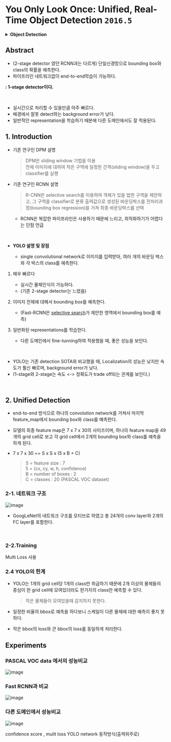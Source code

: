 # You Only Look Once: Unified, Real-Time Object Detection `2016.5`


<details>
<summary><strong>Object Detection</strong></summary>
    
  <br/>
  
  ## Object detection = Localization + Classification
  - **Localization** (Reginonal proposal) : **물체가 있을만한 영역을 찾음**
  
  - (muti-labeled) **classification** : **어떤 물체인지 분류함**
  
<br/>
 
  <img src = "https://user-images.githubusercontent.com/43063980/146750745-bca837b3-71c6-4f72-8716-5ed535c8d361.png" width="60%">
  
  **( 1-stage detector와 2-stage detector로 나뉘어 발전 )**
  
  <br>
  
  <img src = "https://user-images.githubusercontent.com/43063980/146752911-d7dff51c-7085-4451-bbca-44b1ba53275b.png" width="80%">


  - regional proposal과 classification이 동시에 이루어지면, 1-stage detector 
  - regional proposal -> classification이 순차적으로 이루어지면, 2-stage detector
  
  <br>
  
  **YOLO는 1-Stage detector 모델로, 논문이 발표될 시기 R-CNN 등의 2-stage detector들이 대부분 연구되고 있었습니다.  
     2015년 YOLO가 발표된 뒤, 최근까지 발표된 논문들에도 기초가 되는 논문입니다.**
  > YOLOv2, YOLO9000, YOLOv3, YOLOv4, YOLOv5, PP-YOLO, YOLOR, YOLOX ...
  
  
</details>






## Abstract
- (2-stage detector 였던 RCNN과는 다르게) 단일신경망으로 bounding box와 class의 확률을 예측한다.
- 파이프라인 네트워크없이 end-to-end학습이 가능하다.  

**: 1-stage detector이다.**

<br>

- 실시간으로 처리할 수 있을만큼 아주 빠르다.
- 배경에서 잘못 detect하는 background error가 낮다.
- 일반적인 representation을 학습하기 때분에 다른 도메인에서도 잘 적용된다.


## 1. Introduction

- 기존 연구인 DPM 설명

   > DPM은 sliding window 기법을 이용  
   > 전체 이미지에 대하여 작은 구역에 일정한 간격(sliding window)을 두고 classifier를 실행
   
- 기존 연구인 RCNN 설명
  
  > R-CNN은 selective search를 이용하여 객체가 있을 법한 구역을 제안하고, 그 구역을 classifier로 분류 
  > 출력값으로 생성된 바운딩박스를 전처리과정(bounding box regression)을 거쳐 최종 바운딩박스를 선택
  
  - RCNN은 복잡한 파이프라인은 사용하기 때문에 느리고, 최적화하기가 어렵다는 단점 언급
    
<br>    

- **YOLO 설명 및 장점**

    - single convolutional network로 이미지를 입력받아, 여러 개의 바운딩 박스와 각 박스의 class를 예측한다.

1. 매우 빠르다
 
   - 실시간 물체인식이 가능하다.
   - (기존 2-stage detector는 느렸음)

2. 이미지 전체에 대해서 bounding box를 예측한다.
 
   - (Fast-RCNN은 [selective search](https://github.com/Artinto/DL-Paper-Review/tree/main/Selective%20Search)가 제안한 영역에서 bounding box를 예측)

3. 일반화된 representations를 학습한다. 
   - 다른 도메인에서 fine-tunning하여 적용했을 때, 좋은 성능을 보인다.

<br>


- YOLO는 기존 detection SOTA와 비교했을 때, Localization의 성능은 낮지만 속도가 훨신 빠르며, background error가 낮다.
- (1-stage와 2-stage는 속도 <-> 정확도가 trade off되는 관계를 보인다.)


<br>


## 2. Unified Detection
- end-to-end 방식으로 하나의 convolution network를 거쳐서 마지막 feature_map에서 bounding box와 class를 예측한다.
- 모델의  최종 feature map은 7 x 7 x 30의 사이즈이며, 하나의 feature map을 49개의 grid cell로 보고 각 grid cell에서 2개의 bounding box와 class를 예측을 하게 된다.

- 7 x 7 x 30 == S x S x (5 x B + C)  
  > S = feature size : 7  
5 = (cx, cy, w, h, confidence)  
B = number of boxes : 2  
C = classes : 20 (PASCAL VOC dataset)  

### 2-1. 네트워크 구조
![image](https://user-images.githubusercontent.com/43063980/146762642-d28325b9-c61e-4bb4-a890-9d4078612f1d.png)
- GoogLeNet의 네트워크 구조를 모티브로 하였고 총 24개의 conv layer와 2개의 FC layer를 포함한다.

<br>

### 2-2.Training
 Multi Loss 사용
 
 
### 2.4  YOLO의 한계
- YOLO는 1개의 grid cell당 1개의 class만 취급하기 때문에 2개 이상의 물체들의 중심이 한 grid cell에 모여있더라도 한가지의 class만 예측할 수 있다. 
  > 작은 물체들이 모여있을때 감지하지 못한다.
  
- 일정한 비율의 bbox로 예측을 하다보니 스케일이 다른 물체에 대한 예측이 좋지 못하다. 
- 작은 bbox의 loss와 큰 bbox의 loss를 동일하게 처리한다. 


## Experiments
### PASCAL VOC data 에서의 성능비교
![image](https://user-images.githubusercontent.com/43063980/146763328-e693b8b2-b784-4f1f-bb2d-72acec1f4b51.png)

### Fast RCNN과 비교
![image](https://user-images.githubusercontent.com/43063980/146763428-5cb063c5-330d-49a4-8040-6a6d3c8729e0.png)

### 다른 도메인에서 성능비교 
![image](https://user-images.githubusercontent.com/43063980/146763534-9cd35ed7-f4f2-419e-9648-5d3304c12e47.png)

confidence score , mulit loss
YOLO network 동작방식(출력위주로)
